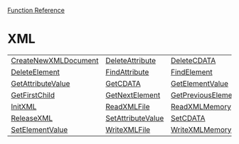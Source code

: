 [Function Reference](../README.md)

# XML

| | | |
|---|---|---|
| [CreateNewXMLDocument](../Functions/CreateNewXMLDocument.md) | [DeleteAttribute](../Functions/DeleteAttribute.md) | [DeleteCDATA](../Functions/DeleteCDATA.md) |
| [DeleteElement](../Functions/DeleteElement.md) | [FindAttribute](../Functions/FindAttribute.md) | [FindElement](../Functions/FindElement.md) |
| [GetAttributeValue](../Functions/GetAttributeValue.md) | [GetCDATA](../Functions/GetCDATA.md) | [GetElementValue](../Functions/GetElementValue.md) |
| [GetFirstChild](../Functions/GetFirstChild.md) | [GetNextElement](../Functions/GetNextElement.md) | [GetPreviousElement](../Functions/GetPreviousElement.md) |
| [InitXML](../Functions/InitXML.md) | [ReadXMLFile](../Functions/ReadXMLFile.md) | [ReadXMLMemory](../Functions/ReadXMLMemory.md) |
| [ReleaseXML](../Functions/ReleaseXML.md) | [SetAttributeValue](../Functions/SetAttributeValue.md) | [SetCDATA](../Functions/SetCDATA.md) |
| [SetElementValue](../Functions/SetElementValue.md) | [WriteXMLFile](../Functions/WriteXMLFile.md) | [WriteXMLMemory](../Functions/WriteXMLMemory.md) |

